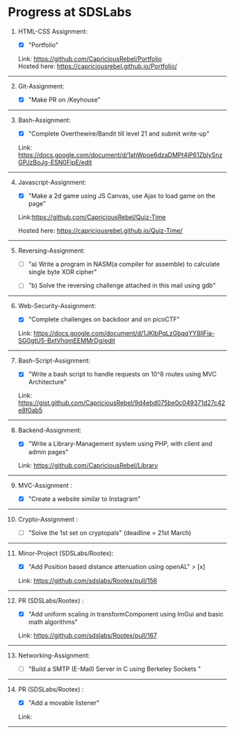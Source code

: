 # Progress at SDSLabs

1) HTML-CSS Assignment: 

      - [x] "Portfolio"
      
      Link: https://github.com/CapriciousRebel/Portfolio <br>
      Hosted here: https://capriciousrebel.github.io/Portfolio/     
      
-------------------------------------------------------------------------------      
2) Git-Assignment: 

      - [x] "Make PR on /Keyhouse"    
      
-------------------------------------------------------------------------------      
3) Bash-Assignment: 

      - [x] "Complete Overthewire/Bandit till level 21 and submit write-up"
     
      Link: https://docs.google.com/document/d/1ahWpoe6dzaDMPt4jP61ZblySnzGPJzBoJg-ESN0FipE/edit     
 
-------------------------------------------------------------------------------            
4) Javascript-Assignment: 

      - [x] "Make a 2d game using JS Canvas, use Ajax to load game on the page"
      
      Link:https://github.com/CapriciousRebel/Quiz-Time
      
      Hosted here: https://capriciousrebel.github.io/Quiz-Time/
      
-------------------------------------------------------------------------------      
5) Reversing-Assignment: 

      - [ ] "a) Write a program in NASM(a compiler for assemble) to calculate single byte XOR cipher" 
      
      - [ ] "b) Solve the reversing challenge attached in this mail using gdb" 
      
-------------------------------------------------------------------------------      
6) Web-Security-Assignment:

      - [x] "Complete challenges on backdoor and on picoCTF" 
        
      Link: https://docs.google.com/document/d/1JKlbPqLzGbqqYY8llFia-SG0gtU5-BxtVhqmEEMMrDg/edit
      
-------------------------------------------------------------------------------      
7) Bash-Script-Assignment: 

      - [x] "Write a bash script to handle requests on 10^8 routes using MVC Architecture" 
      
      Link: https://gist.github.com/CapriciousRebel/9d4ebd075be0c049371d27c42e8f0ab5
      
-------------------------------------------------------------------------------      
8) Backend-Assignment:

      - [x] "Write a Library-Management system using PHP, with client and admin pages" 
      
      Link: https://github.com/CapriciousRebel/Library
      
-------------------------------------------------------------------------------      
9) MVC-Assignment :

      - [x] "Create a website similar to Instagram"

-------------------------------------------------------------------------------      
10) Crypto-Assignment :

      - [ ] "Solve the 1st set on cryptopals" (deadline = 21st March)

-------------------------------------------------------------------------------      
11) Minor-Project (SDSLabs/Rootex):

      - [x] "Add Position based distance attenuation using openAL" > [x]

      Link: https://github.com/sdslabs/Rootex/pull/156
      
------------------------------------------------------------------------------- 
12) PR (SDSLabs/Rootex) :

      - [x] "Add uniform scaling in transformComponent using ImGui and basic math algorithms"
      
      Link: https://github.com/sdslabs/Rootex/pull/167
      
------------------------------------------------------------------------------- 
13) Networking-Assignment:

      - [ ] "Build a SMTP (E-Mail) Server in C using Berkeley Sockets "

------------------------------------------------------------------------------- 
14) PR (SDSLabs/Rootex) :

      - [x] "Add a movable listener"
      
      Link: <DNE>
------------------------------------------------------------------------------- 
